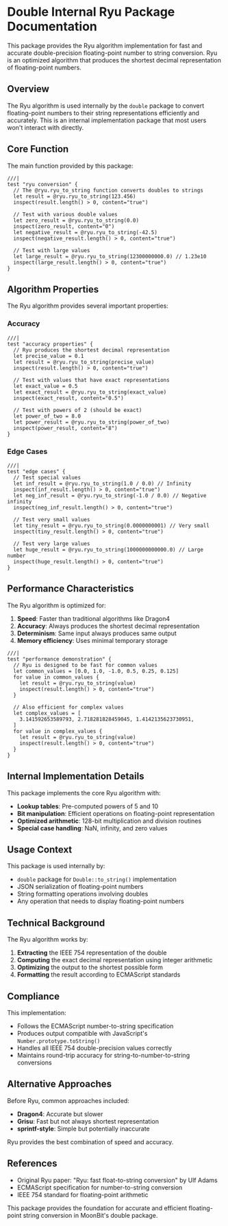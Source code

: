 # Double Internal Ryu Package Documentation

This package provides the Ryu algorithm implementation for fast and accurate double-precision floating-point number to string conversion. Ryu is an optimized algorithm that produces the shortest decimal representation of floating-point numbers.

## Overview

The Ryu algorithm is used internally by the `double` package to convert floating-point numbers to their string representations efficiently and accurately. This is an internal implementation package that most users won't interact with directly.

## Core Function

The main function provided by this package:

```moonbit
///|
test "ryu conversion" {
  // The @ryu.ryu_to_string function converts doubles to strings
  let result = @ryu.ryu_to_string(123.456)
  inspect(result.length() > 0, content="true")

  // Test with various double values
  let zero_result = @ryu.ryu_to_string(0.0)
  inspect(zero_result, content="0")
  let negative_result = @ryu.ryu_to_string(-42.5)
  inspect(negative_result.length() > 0, content="true")

  // Test with large values
  let large_result = @ryu.ryu_to_string(12300000000.0) // 1.23e10
  inspect(large_result.length() > 0, content="true")
}
```

## Algorithm Properties

The Ryu algorithm provides several important properties:

### Accuracy
```moonbit
///|
test "accuracy properties" {
  // Ryu produces the shortest decimal representation
  let precise_value = 0.1
  let result = @ryu.ryu_to_string(precise_value)
  inspect(result.length() > 0, content="true")

  // Test with values that have exact representations
  let exact_value = 0.5
  let exact_result = @ryu.ryu_to_string(exact_value)
  inspect(exact_result, content="0.5")

  // Test with powers of 2 (should be exact)
  let power_of_two = 8.0
  let power_result = @ryu.ryu_to_string(power_of_two)
  inspect(power_result, content="8")
}
```

### Edge Cases
```moonbit
///|
test "edge cases" {
  // Test special values
  let inf_result = @ryu.ryu_to_string(1.0 / 0.0) // Infinity
  inspect(inf_result.length() > 0, content="true")
  let neg_inf_result = @ryu.ryu_to_string(-1.0 / 0.0) // Negative infinity
  inspect(neg_inf_result.length() > 0, content="true")

  // Test very small values
  let tiny_result = @ryu.ryu_to_string(0.0000000001) // Very small
  inspect(tiny_result.length() > 0, content="true")

  // Test very large values  
  let huge_result = @ryu.ryu_to_string(1000000000000.0) // Large number
  inspect(huge_result.length() > 0, content="true")
}
```

## Performance Characteristics

The Ryu algorithm is optimized for:

1. **Speed**: Faster than traditional algorithms like Dragon4
2. **Accuracy**: Always produces the shortest decimal representation
3. **Determinism**: Same input always produces same output
4. **Memory efficiency**: Uses minimal temporary storage

```moonbit
///|
test "performance demonstration" {
  // Ryu is designed to be fast for common values
  let common_values = [0.0, 1.0, -1.0, 0.5, 0.25, 0.125]
  for value in common_values {
    let result = @ryu.ryu_to_string(value)
    inspect(result.length() > 0, content="true")
  }

  // Also efficient for complex values
  let complex_values = [
    3.141592653589793, 2.718281828459045, 1.4142135623730951,
  ]
  for value in complex_values {
    let result = @ryu.ryu_to_string(value)
    inspect(result.length() > 0, content="true")
  }
}
```

## Internal Implementation Details

This package implements the core Ryu algorithm with:

- **Lookup tables**: Pre-computed powers of 5 and 10
- **Bit manipulation**: Efficient operations on floating-point representation
- **Optimized arithmetic**: 128-bit multiplication and division routines
- **Special case handling**: NaN, infinity, and zero values

## Usage Context

This package is used internally by:

- `double` package for `Double::to_string()` implementation
- JSON serialization of floating-point numbers
- String formatting operations involving doubles
- Any operation that needs to display floating-point numbers

## Technical Background

The Ryu algorithm works by:

1. **Extracting** the IEEE 754 representation of the double
2. **Computing** the exact decimal representation using integer arithmetic
3. **Optimizing** the output to the shortest possible form
4. **Formatting** the result according to ECMAScript standards

## Compliance

This implementation:

- Follows the ECMAScript number-to-string specification
- Produces output compatible with JavaScript's `Number.prototype.toString()`
- Handles all IEEE 754 double-precision values correctly
- Maintains round-trip accuracy for string-to-number-to-string conversions

## Alternative Approaches

Before Ryu, common approaches included:

- **Dragon4**: Accurate but slower
- **Grisu**: Fast but not always shortest representation
- **sprintf-style**: Simple but potentially inaccurate

Ryu provides the best combination of speed and accuracy.

## References

- Original Ryu paper: "Ryu: fast float-to-string conversion" by Ulf Adams
- ECMAScript specification for number-to-string conversion
- IEEE 754 standard for floating-point arithmetic

This package provides the foundation for accurate and efficient floating-point string conversion in MoonBit's double package.





